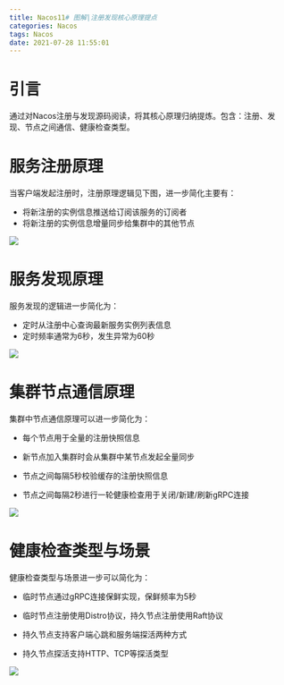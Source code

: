 ```yaml
---
title: Nacos11# 图解|注册发现核心原理提点
categories: Nacos
tags: Nacos
date: 2021-07-28 11:55:01
---
```




# 引言

通过对Nacos注册与发现源码阅读，将其核心原理归纳提炼。包含：注册、发现、节点之间通信、健康检查类型。



# 服务注册原理

当客户端发起注册时，注册原理逻辑见下图，进一步简化主要有：

- 将新注册的实例信息推送给订阅该服务的订阅者
- 将新注册的实例信息增量同步给集群中的其他节点



![](https://gitee.com/laoliangcode/md-picture/raw/master/img/20210716135220.png)



# 服务发现原理



服务发现的逻辑进一步简化为：

- 定时从注册中心查询最新服务实例列表信息
- 定时频率通常为6秒，发生异常为60秒

![](https://gitee.com/laoliangcode/md-picture/raw/master/img/20210716135323.png)





# 集群节点通信原理



集群中节点通信原理可以进一步简化为：

- 每个节点用于全量的注册快照信息
- 新节点加入集群时会从集群中某节点发起全量同步

- 节点之间每隔5秒校验缓存的注册快照信息
- 节点之间每隔2秒进行一轮健康检查用于关闭/新建/刷新gRPC连接

![](https://gitee.com/laoliangcode/md-picture/raw/master/img/20210716135412.png)



# 健康检查类型与场景

健康检查类型与场景进一步可以简化为：



- 临时节点通过gRPC连接保鲜实现，保鲜频率为5秒
- 临时节点注册使用Distro协议，持久节点注册使用Raft协议

- 持久节点支持客户端心跳和服务端探活两种方式
- 持久节点探活支持HTTP、TCP等探活类型



![](https://gitee.com/laoliangcode/md-picture/raw/master/img/20210716135453.png)



